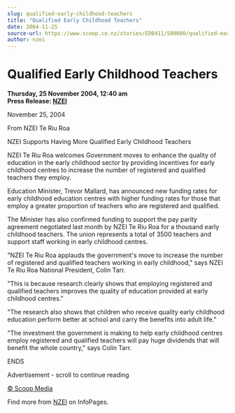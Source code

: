 ```yaml
---
slug: qualified-early-childhood-teachers
title: "Qualified Early Childhood Teachers"
date: 2004-11-25
source-url: https://www.scoop.co.nz/stories/ED0411/S00080/qualified-early-childhood-teachers.htm
author: nzei
---
```

Qualified Early Childhood Teachers
==================================

**Thursday, 25 November 2004, 12:40 am**  
**Press Release: [NZEI](https://info.scoop.co.nz/NZEI)**

  
November 25, 2004

From NZEI Te Riu Roa

NZEI Supports Having More Qualified Early Childhood Teachers

NZEI Te Riu Roa welcomes Government moves to enhance the quality of education in the early childhood sector by providing incentives for early childhood centres to increase the number of registered and qualified teachers they employ.

Education Minister, Trevor Mallard, has announced new funding rates for early childhood education centres with higher funding rates for those that employ a greater proportion of teachers who are registered and qualified.

The Minister has also confirmed funding to support the pay parity agreement negotiated last month by NZEI Te Riu Roa for a thousand early childhood teachers. The union represents a total of 3500 teachers and support staff working in early childhood centres.

"NZEI Te Riu Roa applauds the government's move to increase the number of registered and qualified teachers working in early childhood," says NZEI Te Riu Roa National President, Colin Tarr.

"This is because research clearly shows that employing registered and qualified teachers improves the quality of education provided at early childhood centres."

"The research also shows that children who receive quality early childhood education perform better at school and carry the benefits into adult life."

"The investment the government is making to help early childhood centres employ registered and qualified teachers will pay huge dividends that will benefit the whole country," says Colin Tarr.

ENDS

  

Advertisement - scroll to continue reading





[© Scoop Media](http://www.scoop.co.nz/about/terms.html)

Find more from [NZEI](https://info.scoop.co.nz/NZEI) on InfoPages.
